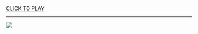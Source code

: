 
<a href="https://premium76.site?title=game_maker_unblocked&ref=13M">CLICK TO PLAY</a></h3>
<hr>

<a href="https://premium76.site?title=game_maker_unblocked&ref=13M"><img src="https://clearcache.store/games.png"></a>


